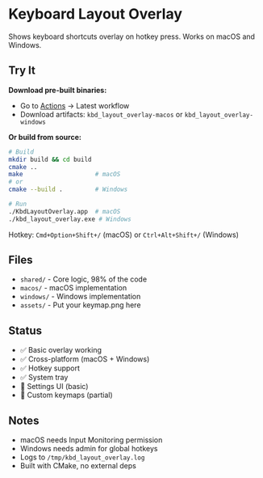 # Keyboard Layout Overlay

Shows keyboard shortcuts overlay on hotkey press. Works on macOS and Windows.

## Try It

**Download pre-built binaries:**
- Go to [Actions](https://github.com/abhirajD/kbd_layout_overlay/actions) → Latest workflow
- Download artifacts: `kbd_layout_overlay-macos` or `kbd_layout_overlay-windows`

**Or build from source:**

```bash
# Build
mkdir build && cd build
cmake ..
make                    # macOS
# or
cmake --build .         # Windows

# Run
./KbdLayoutOverlay.app  # macOS
./kbd_layout_overlay.exe # Windows
```

Hotkey: `Cmd+Option+Shift+/` (macOS) or `Ctrl+Alt+Shift+/` (Windows)

## Files

- `shared/` - Core logic, 98% of the code
- `macos/` - macOS implementation
- `windows/` - Windows implementation
- `assets/` - Put your keymap.png here

## Status

- ✅ Basic overlay working
- ✅ Cross-platform (macOS + Windows)
- ✅ Hotkey support
- ✅ System tray
- 🚧 Settings UI (basic)
- 🚧 Custom keymaps (partial)

## Notes

- macOS needs Input Monitoring permission
- Windows needs admin for global hotkeys
- Logs to `/tmp/kbd_layout_overlay.log`
- Built with CMake, no external deps
